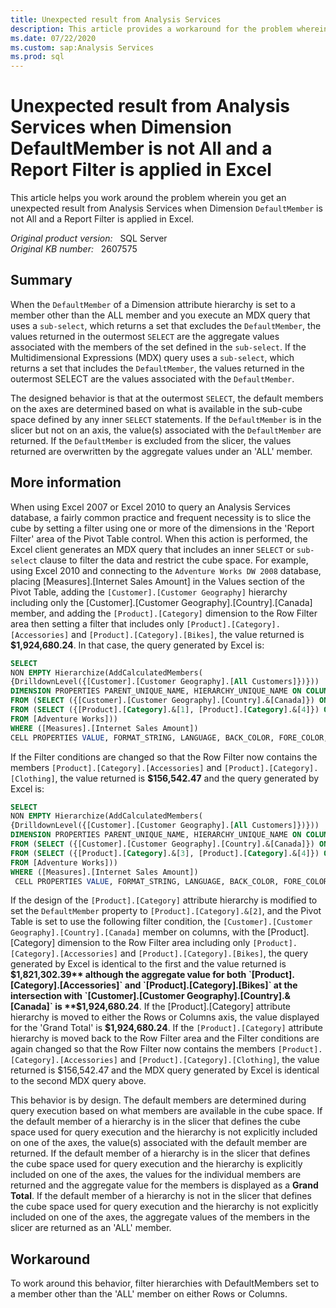 ```yaml
---
title: Unexpected result from Analysis Services
description: This article provides a workaround for the problem wherein you get an unexpected result from Analysis Services when Dimension DefaultMember is not All and a Report Filter is applied in Excel.
ms.date: 07/22/2020
ms.custom: sap:Analysis Services
ms.prod: sql
---
```

# Unexpected result from Analysis Services when Dimension DefaultMember is not All and a Report Filter is applied in Excel

This article helps you work around the problem wherein you get an unexpected result from Analysis Services when Dimension `DefaultMember` is not All and a Report Filter is applied in Excel.

_Original product version:_ &nbsp; SQL Server  
_Original KB number:_ &nbsp; 2607575

## Summary

When the `DefaultMember` of a Dimension attribute hierarchy is set to a member other than the ALL member and you execute an MDX query that uses a `sub-select`, which returns a set that excludes the `DefaultMember`, the values returned in the outermost `SELECT` are the aggregate values associated with the members of the set defined in the `sub-select`. If the Multidimensional Expressions (MDX) query uses a `sub-select`, which returns a set that includes the `DefaultMember`, the values returned in the outermost SELECT are the values associated with the `DefaultMember`.

The designed behavior is that at the outermost `SELECT`, the default members on the axes are determined based on what is available in the sub-cube space defined by any inner `SELECT` statements. If the `DefaultMember` is in the slicer but not on an axis, the value(s) associated with the `DefaultMember` are returned. If the `DefaultMember` is excluded from the slicer, the values returned are overwritten by the aggregate values under an 'ALL' member.

## More information

When using Excel 2007 or Excel 2010 to query an Analysis Services database, a fairly common practice and frequent necessity is to slice the cube by setting a filter using one or more of the dimensions in the 'Report Filter' area of the Pivot Table control. When this action is performed, the Excel client generates an MDX query that includes an inner `SELECT` or `sub-select` clause to filter the data and restrict the cube space. For example, using Excel 2010 and connecting to the `Adventure Works DW 2008` database, placing [Measures].[Internet Sales Amount] in the Values section of the Pivot Table, adding the `[Customer].[Customer Geography]` hierarchy including only the [Customer].[Customer Geography].[Country].[Canada] member, and adding the `[Product].[Category]` dimension to the Row Filter area then setting a filter that includes only `[Product].[Category].[Accessories]` and `[Product].[Category].[Bikes]`, the value returned is **$1,924,680.24**. In that case, the query generated by Excel is:

```sql
SELECT
NON EMPTY Hierarchize(AddCalculatedMembers(
{DrilldownLevel({[Customer].[Customer Geography].[All Customers]})}))
DIMENSION PROPERTIES PARENT_UNIQUE_NAME, HIERARCHY_UNIQUE_NAME ON COLUMNS
FROM (SELECT ({[Customer].[Customer Geography].[Country].&[Canada]}) ON COLUMNS
FROM (SELECT ({[Product].[Category].&[1], [Product].[Category].&[4]}) ON COLUMNS
FROM [Adventure Works]))
WHERE ([Measures].[Internet Sales Amount])
CELL PROPERTIES VALUE, FORMAT_STRING, LANGUAGE, BACK_COLOR, FORE_COLOR, FONT_FLAGS
```

If the Filter conditions are changed so that the Row Filter now contains the members `[Product].[Category].[Accessories]` and `[Product].[Category].[Clothing]`, the value returned is **$156,542.47** and the query generated by Excel is:

```sql
SELECT
NON EMPTY Hierarchize(AddCalculatedMembers(
{DrilldownLevel({[Customer].[Customer Geography].[All Customers]})}))
DIMENSION PROPERTIES PARENT_UNIQUE_NAME, HIERARCHY_UNIQUE_NAME ON COLUMNS
FROM (SELECT ({[Customer].[Customer Geography].[Country].&[Canada]}) ON COLUMNS
FROM (SELECT ({[Product].[Category].&[3], [Product].[Category].&[4]}) ON COLUMNS
FROM [Adventure Works]))
WHERE ([Measures].[Internet Sales Amount])
 CELL PROPERTIES VALUE, FORMAT_STRING, LANGUAGE, BACK_COLOR, FORE_COLOR, FONT_FLAGS
```

If the design of the `[Product].[Category]` attribute hierarchy is modified to set the `DefaultMember` property to `[Product].[Category].&[2]`, and the Pivot Table is set to use the following filter condition, the `[Customer].[Customer Geography].[Country].[Canada]` member on columns, with the [Product].[Category] dimension to the Row Filter area including only `[Product].[Category].[Accessories]` and `[Product].[Category].[Bikes]`, the query generated by Excel is identical to the first and the value returned is **$1,821,302.39** although the aggregate value for both `[Product].[Category].[Accessories]` and `[Product].[Category].[Bikes]` at the intersection with `[Customer].[Customer Geography].[Country].&[Canada]` is **$1,924,680.24**. If the [Product].[Category] attribute hierarchy is moved to either the Rows or Columns axis, the value displayed for the 'Grand Total' is **$1,924,680.24**. If the `[Product].[Category]` attribute hierarchy is moved back to the Row Filter area and the Filter conditions are again changed so that the Row Filter now contains the members `[Product].[Category].[Accessories]` and `[Product].[Category].[Clothing]`, the value returned is $156,542.47 and the MDX query generated by Excel is identical to the second MDX query above.

This behavior is by design. The default members are determined during query execution based on what members are available in the cube space. If the default member of a hierarchy is in the slicer that defines the cube space used for query execution and the hierarchy is not explicitly included on one of the axes, the value(s) associated with the default member are returned. If the default member of a hierarchy is in the slicer that defines the cube space used for query execution and the hierarchy is explicitly included on one of the axes, the values for the individual members are returned and the aggregate value for the members is displayed as a **Grand Total**. If the default member of a hierarchy is not in the slicer that defines the cube space used for query execution and the hierarchy is not explicitly included on one of the axes, the aggregate values of the members in the slicer are returned as an 'ALL' member.

## Workaround

To work around this behavior, filter hierarchies with DefaultMembers set to a member other than the 'ALL' member on either Rows or Columns.
